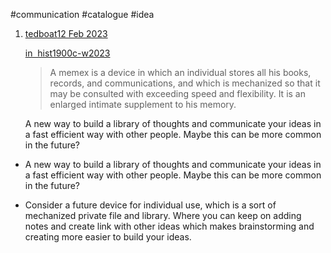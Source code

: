 #communication #catalogue #idea 

1.  [tedboat](https://hypothes.is/users/tedboat "username")[12 Feb 2023](https://hypothes.is/a/bYJl8KqdEe22SysJmcZlqw "date")
    
    [in  hist1900c-w2023](https://hypothes.is/groups/zoGoMwZk/hist1900c-w2023 "group")
    
    > A memex is a device in which an individual stores all his books, records, and communications, and which is mechanized so that it may be consulted with exceeding speed and flexibility. It is an enlarged intimate supplement to his memory.
    
    A new way to build a library of thoughts and communicate your ideas in a fast efficient way with other people. Maybe this can be more common in the future?

- A new way to build a library of thoughts and communicate your ideas in a fast efficient way with other people. Maybe this can be more common in the future?

- Consider a future device for individual use, which is a sort of mechanized private file and library. Where you can keep on adding notes and create link with other ideas which makes brainstorming and creating more easier to build your ideas. 

